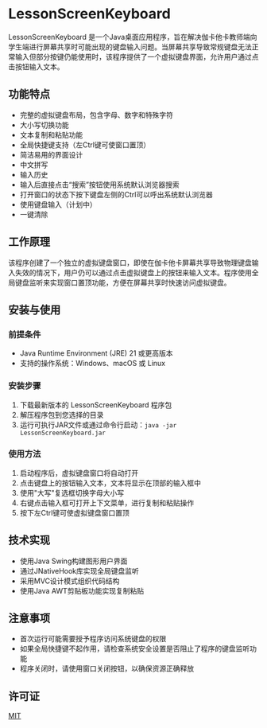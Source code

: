 # LessonScreenKeyboard

LessonScreenKeyboard 是一个Java桌面应用程序，旨在解决伽卡他卡教师端向学生端进行屏幕共享时可能出现的键盘输入问题。当屏幕共享导致常规键盘无法正常输入但部分按键仍能使用时，该程序提供了一个虚拟键盘界面，允许用户通过点击按钮输入文本。

## 功能特点

- 完整的虚拟键盘布局，包含字母、数字和特殊字符
- 大小写切换功能
- 文本复制和粘贴功能
- 全局快捷键支持（左Ctrl键可使窗口置顶）
- 简洁易用的界面设计
- 中文拼写
- 输入历史
- 输入后直接点击“搜索”按钮使用系统默认浏览器搜索
- 打开窗口的状态下按下键盘左侧的Ctrl可以呼出系统默认浏览器
- 使用键盘输入（计划中）
- 一键清除

## 工作原理

该程序创建了一个独立的虚拟键盘窗口，即使在伽卡他卡屏幕共享导致物理键盘输入失效的情况下，用户仍可以通过点击虚拟键盘上的按钮来输入文本。程序使用全局键盘监听来实现窗口置顶功能，方便在屏幕共享时快速访问虚拟键盘。

## 安装与使用

### 前提条件

- Java Runtime Environment (JRE) 21 或更高版本
- 支持的操作系统：Windows、macOS 或 Linux

### 安装步骤

1. 下载最新版本的 LessonScreenKeyboard 程序包
2. 解压程序包到您选择的目录
3. 运行可执行JAR文件或通过命令行启动：`java -jar LessonScreenKeyboard.jar`

### 使用方法

1. 启动程序后，虚拟键盘窗口将自动打开
2. 点击键盘上的按钮输入文本，文本将显示在顶部的输入框中
3. 使用"大写"复选框切换字母大小写
4. 右键点击输入框可打开上下文菜单，进行复制和粘贴操作
5. 按下左Ctrl键可使虚拟键盘窗口置顶

## 技术实现

- 使用Java Swing构建图形用户界面
- 通过JNativeHook库实现全局键盘监听
- 采用MVC设计模式组织代码结构
- 使用Java AWT剪贴板功能实现复制粘贴

## 注意事项

- 首次运行可能需要授予程序访问系统键盘的权限
- 如果全局快捷键不起作用，请检查系统安全设置是否阻止了程序的键盘监听功能
- 程序关闭时，请使用窗口关闭按钮，以确保资源正确释放

## 许可证

[MIT](LICENSE)
